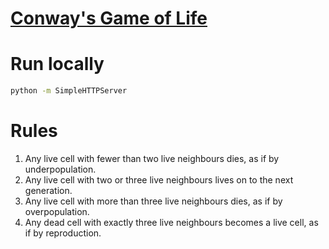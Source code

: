 # [Conway's Game of Life](https://en.wikipedia.org/wiki/Conway's_Game_of_Life)

# Run locally
```bash
python -m SimpleHTTPServer
```

# Rules
1. Any live cell with fewer than two live neighbours dies, as if by underpopulation.
2. Any live cell with two or three live neighbours lives on to the next generation.
3. Any live cell with more than three live neighbours dies, as if by overpopulation.
4. Any dead cell with exactly three live neighbours becomes a live cell, as if by reproduction.
